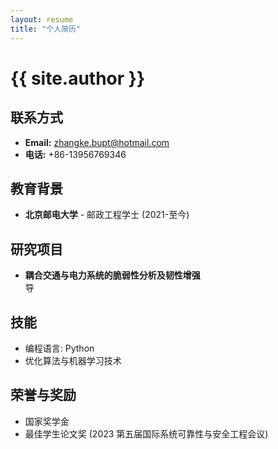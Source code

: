 ```yaml
---
layout: resume
title: "个人简历"
---
```


# {{ site.author }}

## 联系方式
- **Email:** zhangke.bupt@hotmail.com
- **电话:** +86-13956769346

## 教育背景
- **北京邮电大学** - 邮政工程学士 (2021-至今)

## 研究项目
- **耦合交通与电力系统的脆弱性分析及韧性增强**  
  导

## 技能
- 编程语言: Python
- 优化算法与机器学习技术

## 荣誉与奖励
- 国家奖学金
- 最佳学生论文奖 (2023 第五届国际系统可靠性与安全工程会议)